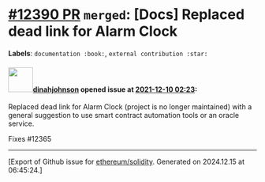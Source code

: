 # [\#12390 PR](https://github.com/ethereum/solidity/pull/12390) `merged`: [Docs] Replaced dead link for Alarm Clock
**Labels**: `documentation :book:`, `external contribution :star:`


#### <img src="https://avatars.githubusercontent.com/u/86927059?u=daab2b4fccd5a38552d9d3baacf31f43d875e047&v=4" width="50">[dinahjohnson](https://github.com/dinahjohnson) opened issue at [2021-12-10 02:23](https://github.com/ethereum/solidity/pull/12390):

Replaced dead link for Alarm Clock (project is no longer maintained) with a general suggestion to use smart contract automation tools or an oracle service. 

Fixes #12365 




-------------------------------------------------------------------------------



[Export of Github issue for [ethereum/solidity](https://github.com/ethereum/solidity). Generated on 2024.12.15 at 06:45:24.]
